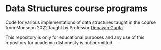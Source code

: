 # Data Structures course programs

Code for various implementations of data structures taught in the course from Monsoon 2022 taught by Professor [Debayan Gupta](https://debayangupta.com/)

This repository is only for educational purposes and any use of this repository for academic dishonesty is not permitted.
